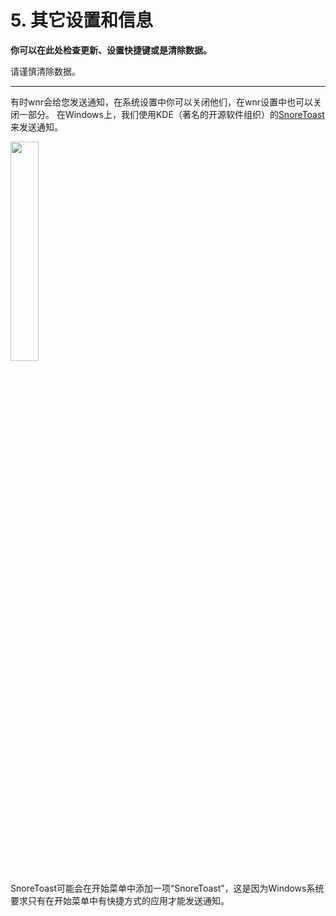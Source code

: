 # 5. 其它设置和信息

**你可以在此处检查更新、设置快捷键或是清除数据。**

请谨慎清除数据。

---

有时wnr会给您发送通知，在系统设置中你可以关闭他们，在wnr设置中也可以关闭一部分。
在Windows上，我们使用KDE（著名的开源软件组织）的[SnoreToast](https://github.com/KDE/snoretoast)来发送通知。

<img src="https://i.loli.net/2020/01/23/CMrfIxNWR73eg2a.png" width="30%" height="30%" /><br />

SnoreToast可能会在开始菜单中添加一项“SnoreToast”，这是因为Windows系统要求只有在开始菜单中有快捷方式的应用才能发送通知。

